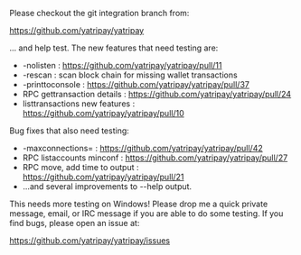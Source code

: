 Please checkout the git integration branch from:

https://github.com/yatripay/yatripay

... and help test.  The new features that need testing are:

* -nolisten : https://github.com/yatripay/yatripay/pull/11
* -rescan : scan block chain for missing wallet transactions
* -printtoconsole : https://github.com/yatripay/yatripay/pull/37
* RPC gettransaction details : https://github.com/yatripay/yatripay/pull/24
* listtransactions new features : https://github.com/yatripay/yatripay/pull/10

Bug fixes that also need testing:

* -maxconnections= : https://github.com/yatripay/yatripay/pull/42
* RPC listaccounts minconf : https://github.com/yatripay/yatripay/pull/27
* RPC move, add time to output : https://github.com/yatripay/yatripay/pull/21
* ...and several improvements to --help output.

This needs more testing on Windows!  Please drop me a quick private message, email, or IRC message if you are able to do some testing.  If you find bugs, please open an issue at:

https://github.com/yatripay/yatripay/issues
